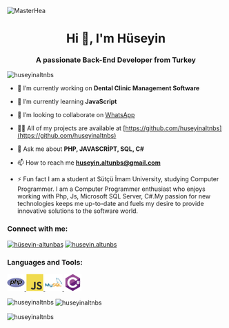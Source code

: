 
![MasterHea](https://media.licdn.com/dms/image/v2/D5616AQFLk3TxYPmTRg/profile-displaybackgroundimage-shrink_350_1400/profile-displaybackgroundimage-shrink_350_1400/0/1735241944027?e=1740614400&v=beta&t=fhQIXKhfzihWZiQbMeN6AOMyXIs5-wwEfsdchrlpmDQ)



<h1 align="center">Hi 👋, I'm Hüseyin</h1>
<h3 align="center">A passionate Back-End Developer from Turkey</h3>

<p align="left"> <img src="https://komarev.com/ghpvc/?username=huseyinaltnbs&label=Profile%20views&color=0e75b6&style=flat" alt="huseyinaltnbs" /> </p>

- 🔭 I’m currently working on **Dental Clinic Management Software**

- 🌱 I’m currently learning **JavaScript**

- 👯 I’m looking to collaborate on [WhatsApp](https://wa.me/+905457840144)

- 👨‍💻 All of my projects are available at [https://github.com/huseyinaltnbs](https://github.com/huseyinaltnbs)

- 💬 Ask me about **PHP, JAVASCRİPT, SQL, C#**

- 📫 How to reach me **huseyin.altunbs@gmail.com**

- ⚡ Fun fact I am a student at Sütçü İmam University, studying Computer Programmer. I am a Computer Programmer enthusiast who enjoys working with Php, Js, Microsoft SQL Server, C#.My passion for new technologies keeps me up-to-date and fuels my desire to provide innovative solutions to the software world.

<h3 align="left">Connect with me:</h3>
<p align="left">
<a href="https://www.linkedin.com/in/h%C3%BCseyin-altunba%C5%9F/" target="_blank"><img align="center" src="https://raw.githubusercontent.com/rahuldkjain/github-profile-readme-generator/master/src/images/icons/Social/linked-in-alt.svg" alt="hüseyin-altunbaş" height="30" width="40" /></a>
<a href="https://www.instagram.com/altunbs.huseyin/" target="_blank"><img align="center" src="https://raw.githubusercontent.com/rahuldkjain/github-profile-readme-generator/master/src/images/icons/Social/instagram.svg" alt="huseyin.altunbs" height="30" width="40" /></a>
</p>

<h3 align="left">Languages and Tools:</h3>
<p align="left"> <a href="https://www.php.net" target="_blank" rel="noreferrer"> <img src="https://raw.githubusercontent.com/devicons/devicon/master/icons/php/php-original.svg" alt="php" width="40" height="40"/> </a>  <a href="https://developer.mozilla.org/en-US/docs/Web/JavaScript" target="_blank" rel="noreferrer"> <img src="https://raw.githubusercontent.com/devicons/devicon/master/icons/javascript/javascript-original.svg" alt="javascript" width="40" height="40"/> </a> <a href="https://www.mysql.com/" target="_blank" rel="noreferrer"> <img src="https://raw.githubusercontent.com/devicons/devicon/master/icons/mysql/mysql-original-wordmark.svg" alt="mysql" width="40" height="40"/> </a>   <a href="https://www.w3schools.com/cs/" target="_blank" rel="noreferrer"> <img src="https://raw.githubusercontent.com/devicons/devicon/master/icons/csharp/csharp-original.svg" alt="csharp" width="40" height="40"/> </a> </p>

<p><img align="left" src="https://github-readme-stats.vercel.app/api/top-langs?username=huseyinaltnbs&show_icons=true&locale=en&layout=compact" alt="huseyinaltnbs" /></p>

<p>&nbsp;<img align="center" src="https://github-readme-stats.vercel.app/api?username=huseyinaltnbs&show_icons=true&locale=en" alt="huseyinaltnbs" /></p>

<p><img align="center" src="https://github-readme-streak-stats.herokuapp.com/?user=huseyinaltnbs&" alt="huseyinaltnbs" /></p>
